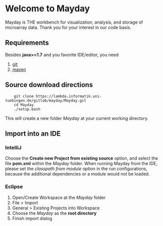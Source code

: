 # Welcome to Mayday

Mayday is THE workbench for visualization, analysis, and storage of microarray
data. Thank you for your interest in our code basis.

## Requirements

Besides **java>=1.7** and you favorite IDE/editor, you need

1. [git](https://git-scm.com/book/en/v2/Getting-Started-Installing-Git)
2. [maven](https://maven.apache.org/install.html)

## Source download directions

        git clone https://lambda.informatik.uni-tuebingen.de/gitlab/mayday/Mayday.git
        cd Mayday
        ./setup.bash

This will create a new folder *Mayday* at your current working directory.

## Import into an IDE

### IntelliJ

Choose the **Create new Project from existing source** option, and
select the file **pom.xml** within the *Mayday* folder.
When running Mayday from the IDE, please set the *classpath from module*
option in the run configurations, because the additional dependencies or a module
would not be loaded.

### Eclipse

1. Open/Create Workspace at the *Mayday* folder
2. File > Import
3. General > Existing Projects into Workspace
4. Choose the *Mayday* as the **root directory**
5. Finish import dialog
